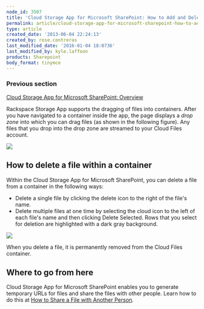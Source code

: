 ```yaml
---
node_id: 3507
title: 'Cloud Storage App for Microsoft SharePoint: How to Add and Delete Files in a Container'
permalink: article/cloud-storage-app-for-microsoft-sharepoint-how-to-add-a-file-to-a-container
type: article
created_date: '2013-06-04 22:24:13'
created_by: rose.contreras
last_modified_date: '2016-01-04 18:0736'
last_modified_by: kyle.laffoon
products: Sharepoint
body_format: tinymce
---
```


### Previous section

[Cloud Storage App for Microsoft SharePoint:
Overview](https://admin.rackspace.com/knowledge_center/article/cloud-storage-app-for-microsoft-sharepoint-overview)

Rackspace Storage App supports the dragging of files into containers.
After you have navigated to a container inside the app, the page
displays a *drop zone* into which you can drag files (as shown in the
following figure). Any files that you drop into the drop zone are
streamed to your Cloud Files account.

![](/knowledge_center/sites/default/files/field/image/Fig%20--%20Add%20File_0.jpg)

How to delete a file within a container
---------------------------------------

Within the Cloud Storage App for Microsoft SharePoint, you can delete a
file from a container in the following ways:

-   Delete a single file by clicking the delete icon to the right of the
    file's name.
-   Delete multiple files at one time by selecting the cloud icon to the
    left of each file's name and then clicking Delete Selected. Rows
    that you select for deletion are highlighted with a dark gray
    background.

![](/knowledge_center/sites/default/files/field/image/Fig%20--%20Delete%20Files.jpg)

When you delete a file, it is permanently removed from the Cloud Files
container.

Where to go from here
---------------------

Cloud Storage App for Microsoft SharePoint enables you to generate
temporary URLs for files and share the files with other people. Learn
how to do this at [How to Share a File with Another
Person](http://www.rackspace.com/knowledge_center/article/cloud-storage-app-for-microsoft-sharepoint-how-to-share-a-file-with-another-person).

